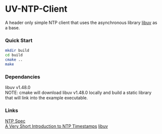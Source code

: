 # UV-NTP-Client
A header only simple NTP client that uses the asynchronous library [libuv](https://github.com/libuv/libuv) as a base.

### Quick Start
```bash
mkdir build
cd build
cmake ..
make
```

### Dependancies
libuv v1.48.0  
NOTE: cmake will download libuv v1.48.0 locally and build a static library that will link into the example executable.

### Links
[NTP Spec](https://datatracker.ietf.org/doc/html/rfc5905)  
[A Very Short Introduction to NTP Timestamps](https://tickelton.gitlab.io/articles/ntp-timestamps/)
[libuv](https://github.com/libuv/libuv)